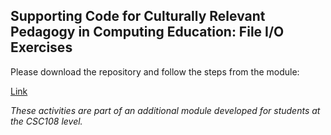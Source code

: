 ## Supporting Code for Culturally Relevant Pedagogy in Computing Education: File I/O Exercises
Please download the repository and follow the steps from the module:

[Link](<https://ecampusontario.pressbooks.pub/cscriticalpedagogies/chapter/culturally-relevant-pedagogy-in-computing-education-file-i-o/>)

_These activities are part of an additional module developed for students at the CSC108 level._
